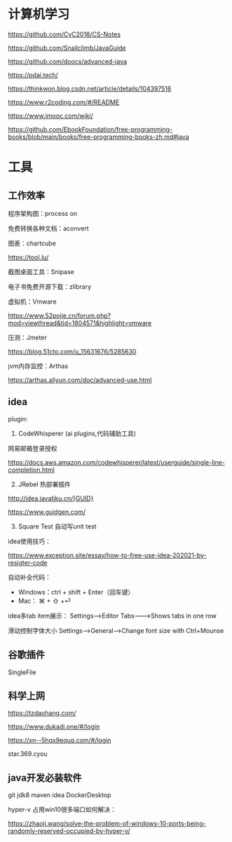 # 计算机学习

https://github.com/CyC2018/CS-Notes

https://github.com/Snailclimb/JavaGuide

https://github.com/doocs/advanced-java

https://pdai.tech/

https://thinkwon.blog.csdn.net/article/details/104397516

https://www.r2coding.com/#/README

https://www.imooc.com/wiki/

https://github.com/EbookFoundation/free-programming-books/blob/main/books/free-programming-books-zh.md#java


# 工具

## 工作效率

程序架构图：process on

免费转换各种文档：aconvert

图表：chartcube

https://tool.lu/

截图桌面工具：Snipase

电子书免费开源下载：zlibrary

虚拟机：Vmware

https://www.52pojie.cn/forum.php?mod=viewthread&tid=1804571&highlight=vmware

压测：Jmeter

https://blog.51cto.com/u_15631676/5285630

jvm内存监控：Arthas

https://arthas.aliyun.com/doc/advanced-use.html


## idea

plugin:

1. CodeWhisperer (ai plugins,代码辅助工具)

网易邮箱登录授权

https://docs.aws.amazon.com/codewhisperer/latest/userguide/single-line-completion.html

2. JRebel 热部署插件

http://idea.javatiku.cn/{GUID}

https://www.guidgen.com/


3. Square Test 自动写unit test


idea使用技巧：

https://www.exception.site/essay/how-to-free-use-idea-202021-by-resigter-code


自动补全代码：

- Windows：ctrl + shift + Enter（回车键）
- Mac： ⌘ + ⇧ +⏎ 


idea多tab item展示：
Settings-->Editor Tabs--->Shows tabs in one row

滑动控制字体大小
Settings-->General-->Change font size with Ctrl+Mounse


## 谷歌插件

SingleFile


## 科学上网

https://tzdaohang.com/

https://www.dukadi.one/#/login

https://xn--5hqx9equq.com/#/login

star.369.cyou


## java开发必装软件

git jdk8 maven idea DockerDesktop

hyper-v 占用win10很多端口如何解决：

https://zhaoji.wang/solve-the-problem-of-windows-10-ports-being-randomly-reserved-occupied-by-hyper-v/